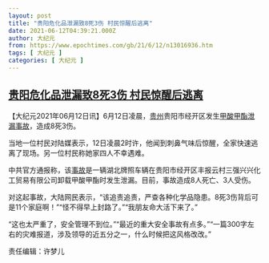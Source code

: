 ```yaml
---
layout: post
title: "贵阳危化品泄漏致8死3伤 村民惊醒后逃离"
date: 2021-06-12T04:39:21.000Z
author: 大纪元
from: https://www.epochtimes.com/gb/21/6/12/n13016936.htm
tags: [ 大纪元 ]
categories: [ 大纪元 ]
---
```

<!--1623472761000-->
[贵阳危化品泄漏致8死3伤 村民惊醒后逃离](https://www.epochtimes.com/gb/21/6/12/n13016936.htm)
------

<div>
<p>【大纪元2021年06月12日讯】6月12日凌晨，<a href="https://www.epochtimes.com/gb/tag/%E8%B4%B5%E5%B7%9E.html">贵州</a>贵阳市经开区发生<a href="https://www.epochtimes.com/gb/tag/%E7%94%B2%E9%85%B8%E7%94%B2%E9%85%AF%E6%B3%84%E6%BC%8F.html">甲酸甲酯泄漏</a><a href="https://www.epochtimes.com/gb/tag/%E4%BA%8B%E6%95%85.html">事故</a>，造成8死3伤。</p><p>当地一位村民对陆媒表示，12日凌晨2时许，他闻到刺鼻气味后惊醒，全家快速逃离了现场。另一位村民称她家四人不幸遇难。</p><p>中共官方通报称，该<a href="https://www.epochtimes.com/gb/tag/%E4%BA%8B%E6%95%85.html">事故</a>是一辆湖北牌照车辆在贵阳市经开区丰报云村三强兴兴化工贸易有限公司卸载甲酸甲酯时发生泄漏。目前，事故造成8人死亡、3人受伤。</p><p>对这起事故，大陆网民表示，“该追责追责，严查各种化学品隐患。8死3伤背后可是11个家庭啊！”“怪不得早上封路了。”“我朋友命大活下来了。”</p><p>“这也太严重了，安全管理不到位。”“最近的重大安全事故有点多。”“一篇300字左右的灾难报道，涉及领导的近五分之一，什么时候把这风格改改。”</p><p>责任编辑：许梦儿</p>
</div>
